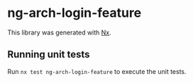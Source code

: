 # ng-arch-login-feature

This library was generated with [Nx](https://nx.dev).

## Running unit tests

Run `nx test ng-arch-login-feature` to execute the unit tests.
